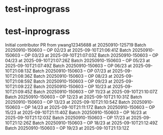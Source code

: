 # test-inprograss
# test-inprograss
Initial contributor PR from ywang12345688 at 20250910-125719
Batch 20250910-150603 – OP 02/23 at 2025-09-10T21:06:41Z
Batch 20250910-150603 – OP 03/23 at 2025-09-10T21:07:03Z
Batch 20250910-150603 – OP 04/23 at 2025-09-10T21:07:26Z
Batch 20250910-150603 – OP 05/23 at 2025-09-10T21:07:49Z
Batch 20250910-150603 – OP 06/23 at 2025-09-10T21:08:13Z
Batch 20250910-150603 – OP 07/23 at 2025-09-10T21:08:36Z
Batch 20250910-150603 – OP 08/23 at 2025-09-10T21:08:59Z
Batch 20250910-150603 – OP 09/23 at 2025-09-10T21:09:22Z
Batch 20250910-150603 – OP 10/23 at 2025-09-10T21:09:45Z
Batch 20250910-150603 – OP 11/23 at 2025-09-10T21:10:07Z
Batch 20250910-150603 – OP 12/23 at 2025-09-10T21:10:31Z
Batch 20250910-150603 – OP 13/23 at 2025-09-10T21:10:54Z
Batch 20250910-150603 – OP 14/23 at 2025-09-10T21:11:17Z
Batch 20250910-150603 – OP 15/23 at 2025-09-10T21:11:40Z
Batch 20250910-150603 – OP 16/23 at 2025-09-10T21:12:03Z
Batch 20250910-150603 – OP 17/23 at 2025-09-10T21:12:26Z
Batch 20250910-150603 – OP 18/23 at 2025-09-10T21:12:49Z
Batch 20250910-150603 – OP 19/23 at 2025-09-10T21:13:12Z
